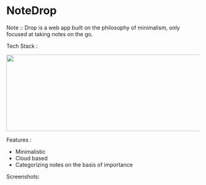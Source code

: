 # NoteDrop

Note :: Drop is a  web app built on the philosophy of minimalism, only focused at taking notes on the go. 

Tech Stack : 

<img src='https://upload.wikimedia.org/wikipedia/commons/9/94/MERN-logo.png'  height=200px width=600px/>

Features : 

- Minimalistic 
- Cloud based 
- Categorizing notes on the basis of importance 

Screenshots: 



